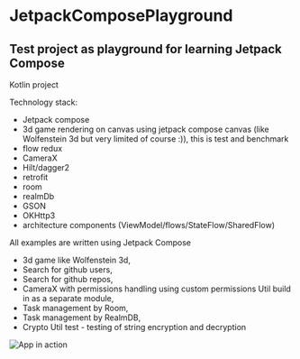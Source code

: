 # JetpackComposePlayground

## Test project as playground for learning Jetpack Compose

Kotlin project

Technology stack:

- Jetpack compose
- 3d game rendering on canvas using jetpack compose canvas (like Wolfenstein 3d but very limited of
  course :)), this is test and benchmark
- flow redux
- CameraX
- Hilt/dagger2
- retrofit
- room
- realmDb
- GSON
- OKHttp3
- architecture components (ViewModel/flows/StateFlow/SharedFlow)

All examples are written using Jetpack Compose
- 3d game like Wolfenstein 3d,
- Search for github users,
- Search for github repos,
- CameraX with permissions handling using custom permissions Util build in as a separate module,
- Task management by Room,
- Task management by RealmDB,
- Crypto Util test - testing of string encryption and decryption

![App in action](appinfo.gif)